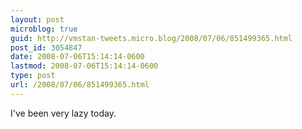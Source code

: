 ```yaml
---
layout: post
microblog: true
guid: http://vmstan-tweets.micro.blog/2008/07/06/851499365.html
post_id: 3054847
date: 2008-07-06T15:14:14-0600
lastmod: 2008-07-06T15:14:14-0600
type: post
url: /2008/07/06/851499365.html
---
```

I've been very lazy today.
